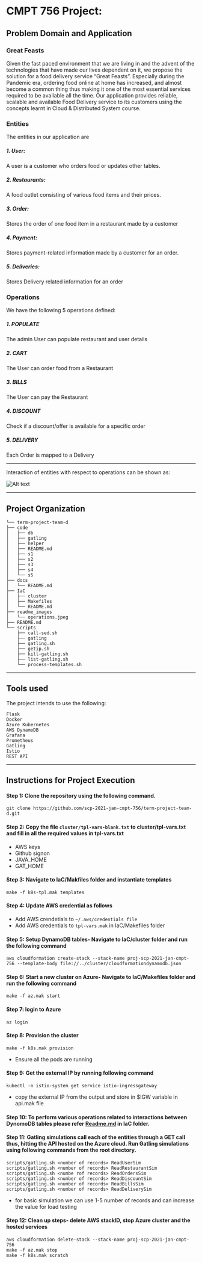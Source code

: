 
# CMPT 756 Project: 

## Problem Domain and Application

### Great Feasts
Given the fast paced environment that we are living in and the advent of the technologies that have made our lives dependent on it, we propose the solution for a food delivery service “Great Feasts”.  Especially during the Pandemic era, ordering food online at home has increased, and almost become a common thing thus making it one of the most essential services required to be available all the time. Our application provides reliable, scalable and available Food Delivery service to its customers using the concepts learnt in Cloud & Distributed System course. 


###  Entities
   The entities in our application are
   
##### 1. User:
   A user is a customer who orders food or updates other tables.    
##### 2. Restaurants: 
   A food outlet consisting of various food items and their prices.   
##### 3. Order:
   Stores the order of one food item in a restaurant made by a customer
##### 4. Payment:
   Stores payment-related information made by a customer for an order. 
##### 5. Deliveries:
   Stores Delivery related information for an order



### Operations

We have the following 5 operations defined: 

##### 1. POPULATE
The admin User can populate restaurant and user details

##### 2. CART
The User can order food from a Restaurant

##### 3. BILLS
The User can pay the Restaurant

##### 4. DISCOUNT
Check if a discount/offer is available for a specific order

##### 5. DELIVERY
Each Order is mapped to a Delivery

------------

Interaction of entities with respect to operations can be shown as:

![Alt text](readme_images/operations.jpeg?raw=true )

------------

Project Organization
------------

    └── term-project-team-d
    ├── code
    │   ├── db
    │   ├── gatling
    │   ├── helper
    │   ├── README.md
    │   ├── s1
    │   ├── s2
    │   ├── s3
    │   ├── s4
    │   └── s5
    ├── docs
    │   └── README.md
    ├── IaC
    │   ├── cluster
    │   ├── Makefiles
    │   └── README.md
    ├── readme_images
    │   └── operations.jpeg
    ├── README.md
    └── scripts
        ├── call-sed.sh
        ├── gatling
        ├── gatling.sh
        ├── getip.sh
        ├── kill-gatling.sh
        ├── list-gatling.sh
        └── process-templates.sh
      
------------

## Tools used
The project intends to use the following:
```
Flask
Docker
Azure Kubernetes 
AWS DynamoDB
Grafana
Prometheus
Gatling
Istio
REST API

```
------------

Instructions for Project Execution
------------

####  Step 1: Clone the repository using the following command.
```
git clone https://github.com/scp-2021-jan-cmpt-756/term-project-team-d.git
```

####  Step 2:  Copy the file `cluster/tpl-vars-blank.txt` to cluster/tpl-vars.txt and fill in all the required values in tpl-vars.txt
- AWS keys
- Github signon
- JAVA_HOME
- GAT_HOME

####  Step 3:  Navigate to IaC/Makfiles folder and instantiate templates
```
make -f k8s-tpl.mak templates
```
####  Step 4:  Update AWS credential as follows
- Add AWS crendetials to `~/.aws/credentials file`
- Add AWS credentials to `tpl-vars.mak` in IaC/Makefiles folder

####  Step 5:  Setup DynamoDB tables- Navigate to IaC/cluster folder and run the following command
```
aws cloudformation create-stack --stack-name proj-scp-2021-jan-cmpt-756 --template-body file://../cluster/cloudformationdynamodb.json
```
#### Step 6: Start a new cluster on Azure- Navigate to IaC/Makefiles folder and run the following command
```
make -f az.mak start
```

#### Step 7: login to Azure
```
az login
```
#### Step 8: Provision the cluster
```
make -f k8s.mak provision
```
- Ensure all the pods are running

#### Step 9: Get the external IP by running following command
```
kubectl -n istio-system get service istio-ingressgateway
```
- copy the external IP from the output and store in $IGW variable in api.mak file 
#### Step 10: To perform various operations related to interactions between DynomoDB tables please refer [Readme.md]( https://github.com/scp-2021-jan-cmpt-756/term-project-team-d/blob/main/IaC/README.md) in IaC folder. 

#### Step 11: Gatling simulations call each of the entities through a GET call thus, hitting the API hosted on the Azure cloud. Run Gatling simulations using following commands from the root directory.
```
scripts/gatling.sh <number of records> ReadUserSim
scripts/gatling.sh <number of records> ReadRestaurantSim
scripts/gatling.sh <numbe rof records> ReadOrdersSim
scripts/gatling.sh <number of records> ReadDiscountSim 
scripts/gatling.sh <number of records> ReadBillsSim 
scripts/gatling.sh <number of records> ReadDeliverySim
```
- for basic simulation we can use  1-5 number of records and can increase the value for load testing
#### Step 12: Clean up steps- delete AWS stackID, stop Azure cluster and the hosted services
```
aws cloudformation delete-stack --stack-name proj-scp-2021-jan-cmpt-756
make -f az.mak stop
make -f k8s.mak scratch
```







